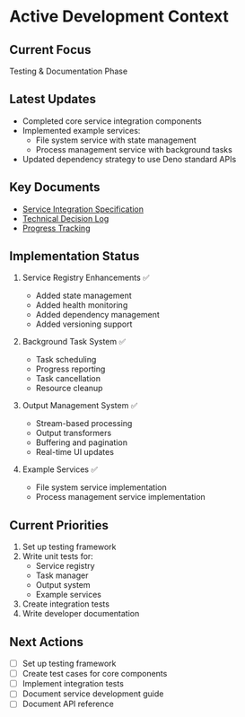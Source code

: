 # Active Development Context

## Current Focus
Testing & Documentation Phase

## Latest Updates
- Completed core service integration components
- Implemented example services:
  - File system service with state management
  - Process management service with background tasks
- Updated dependency strategy to use Deno standard APIs

## Key Documents
- [Service Integration Specification](specs/service-integration.md)
- [Technical Decision Log](decisionLog.md)
- [Progress Tracking](progress.md)

## Implementation Status
1. Service Registry Enhancements ✅
   - Added state management
   - Added health monitoring
   - Added dependency management
   - Added versioning support

2. Background Task System ✅
   - Task scheduling
   - Progress reporting
   - Task cancellation
   - Resource cleanup

3. Output Management System ✅
   - Stream-based processing
   - Output transformers
   - Buffering and pagination
   - Real-time UI updates

4. Example Services ✅
   - File system service implementation
   - Process management service implementation

## Current Priorities
1. Set up testing framework
2. Write unit tests for:
   - Service registry
   - Task manager
   - Output system
   - Example services
3. Create integration tests
4. Write developer documentation

## Next Actions
- [ ] Set up testing framework
- [ ] Create test cases for core components
- [ ] Implement integration tests
- [ ] Document service development guide
- [ ] Document API reference